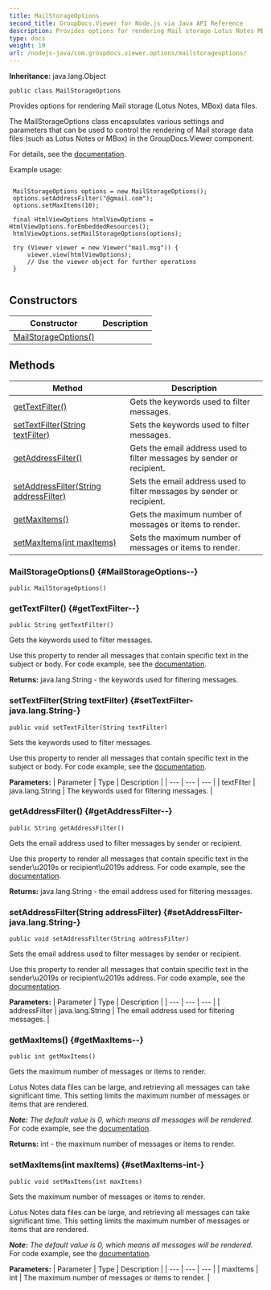 ```yaml
---
title: MailStorageOptions
second_title: GroupDocs.Viewer for Node.js via Java API Reference
description: Provides options for rendering Mail storage Lotus Notes MBox data files.
type: docs
weight: 19
url: /nodejs-java/com.groupdocs.viewer.options/mailstorageoptions/
---
```

**Inheritance:**
java.lang.Object
```
public class MailStorageOptions
```

Provides options for rendering Mail storage (Lotus Notes, MBox) data files.

The MailStorageOptions class encapsulates various settings and parameters that can be used to control the rendering of Mail storage data files (such as Lotus Notes or MBox) in the GroupDocs.Viewer component.

For details, see the [documentation][].

Example usage:

```

 MailStorageOptions options = new MailStorageOptions();
 options.setAddressFilter("@gmail.com");
 options.setMaxItems(10);

 final HtmlViewOptions htmlViewOptions = HtmlViewOptions.forEmbeddedResources();
 htmlViewOptions.setMailStorageOptions(options);

 try (Viewer viewer = new Viewer("mail.msg")) {
     viewer.view(htmlViewOptions);
     // Use the viewer object for further operations
 }
 
```


[documentation]: https://docs.groupdocs.com/viewer/java/render-lotus-notes-database-files/#specify-rendering-options
## Constructors

| Constructor | Description |
| --- | --- |
| [MailStorageOptions()](#MailStorageOptions--) |  |
## Methods

| Method | Description |
| --- | --- |
| [getTextFilter()](#getTextFilter--) | Gets the keywords used to filter messages. |
| [setTextFilter(String textFilter)](#setTextFilter-java.lang.String-) | Sets the keywords used to filter messages. |
| [getAddressFilter()](#getAddressFilter--) | Gets the email address used to filter messages by sender or recipient. |
| [setAddressFilter(String addressFilter)](#setAddressFilter-java.lang.String-) | Sets the email address used to filter messages by sender or recipient. |
| [getMaxItems()](#getMaxItems--) | Gets the maximum number of messages or items to render. |
| [setMaxItems(int maxItems)](#setMaxItems-int-) | Sets the maximum number of messages or items to render. |
### MailStorageOptions() {#MailStorageOptions--}
```
public MailStorageOptions()
```


### getTextFilter() {#getTextFilter--}
```
public String getTextFilter()
```


Gets the keywords used to filter messages.

Use this property to render all messages that contain specific text in the subject or body. For code example, see the [documentation][].


[documentation]: https://docs.groupdocs.com/viewer/java/render-lotus-notes-database-files/#filter-messages

**Returns:**
java.lang.String - the keywords used for filtering messages.
### setTextFilter(String textFilter) {#setTextFilter-java.lang.String-}
```
public void setTextFilter(String textFilter)
```


Sets the keywords used to filter messages.

Use this property to render all messages that contain specific text in the subject or body. For code example, see the [documentation][].


[documentation]: https://docs.groupdocs.com/viewer/java/render-lotus-notes-database-files/#filter-messages

**Parameters:**
| Parameter | Type | Description |
| --- | --- | --- |
| textFilter | java.lang.String | The keywords used for filtering messages. |

### getAddressFilter() {#getAddressFilter--}
```
public String getAddressFilter()
```


Gets the email address used to filter messages by sender or recipient.

Use this property to render all messages that contain specific text in the sender\\u2019s or recipient\\u2019s address. For code example, see the [documentation][].


[documentation]: https://docs.groupdocs.com/viewer/java/render-lotus-notes-database-files/#filter-messages

**Returns:**
java.lang.String - the email address used for filtering messages.
### setAddressFilter(String addressFilter) {#setAddressFilter-java.lang.String-}
```
public void setAddressFilter(String addressFilter)
```


Sets the email address used to filter messages by sender or recipient.

Use this property to render all messages that contain specific text in the sender\\u2019s or recipient\\u2019s address. For code example, see the [documentation][].


[documentation]: https://docs.groupdocs.com/viewer/java/render-lotus-notes-database-files/#filter-messages

**Parameters:**
| Parameter | Type | Description |
| --- | --- | --- |
| addressFilter | java.lang.String | The email address used for filtering messages. |

### getMaxItems() {#getMaxItems--}
```
public int getMaxItems()
```


Gets the maximum number of messages or items to render.

Lotus Notes data files can be large, and retrieving all messages can take significant time. This setting limits the maximum number of messages or items that are rendered.

***Note:** The default value is 0, which means all messages will be rendered.* For code example, see the [documentation][].


[documentation]: https://docs.groupdocs.com/viewer/java/render-lotus-notes-database-files/#limit-the-number-of-items-to-render

**Returns:**
int - the maximum number of messages or items to render.
### setMaxItems(int maxItems) {#setMaxItems-int-}
```
public void setMaxItems(int maxItems)
```


Sets the maximum number of messages or items to render.

Lotus Notes data files can be large, and retrieving all messages can take significant time. This setting limits the maximum number of messages or items that are rendered.

***Note:** The default value is 0, which means all messages will be rendered.* For code example, see the [documentation][].


[documentation]: https://docs.groupdocs.com/viewer/java/render-lotus-notes-database-files/#limit-the-number-of-items-to-render

**Parameters:**
| Parameter | Type | Description |
| --- | --- | --- |
| maxItems | int | The maximum number of messages or items to render. |

